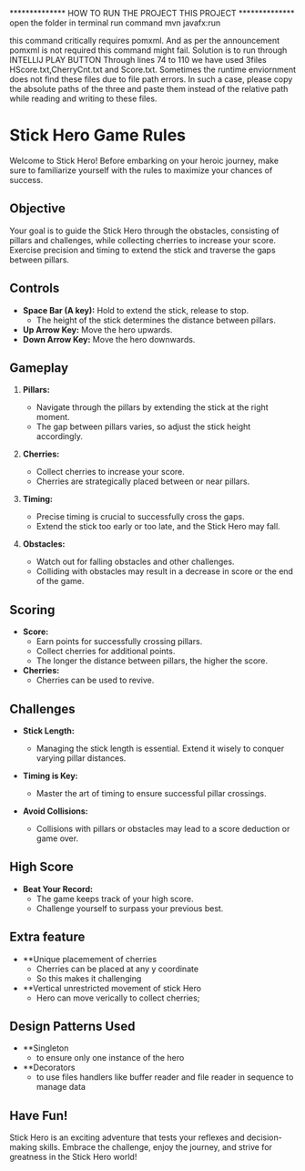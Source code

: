 ************** HOW TO RUN THE PROJECT THIS PROJECT **************
 open the folder in terminal
 run command  mvn javafx:run

this command critically requires pomxml. And as per the announcement pomxml is not required this command might fail.
Solution is to run through INTELLIJ PLAY BUTTON
Through lines 74 to 110 we have used 3files HScore.txt,CherryCnt.txt and Score.txt. Sometimes the runtime enviornment does not find these files
due to file path errors. In such a case, please copy the absolute paths of the three and paste them instead of the relative path while reading and writing to these files.

# Stick Hero Game Rules

Welcome to Stick Hero! Before embarking on your heroic journey, make sure to familiarize yourself with the rules to maximize your chances of success.

## Objective

Your goal is to guide the Stick Hero through the obstacles, consisting of pillars and challenges, while collecting cherries to increase your score. Exercise precision and timing to extend the stick and traverse the gaps between pillars.

## Controls

- **Space Bar (A key):** Hold to extend the stick, release to stop.
    - The height of the stick determines the distance between pillars.
- **Up Arrow Key:** Move the hero upwards.
- **Down Arrow Key:** Move the hero downwards.

## Gameplay

1. **Pillars:**
    - Navigate through the pillars by extending the stick at the right moment.
    - The gap between pillars varies, so adjust the stick height accordingly.

2. **Cherries:**
    - Collect cherries to increase your score.
    - Cherries are strategically placed between or near pillars.

3. **Timing:**
    - Precise timing is crucial to successfully cross the gaps.
    - Extend the stick too early or too late, and the Stick Hero may fall.

4. **Obstacles:**
    - Watch out for falling obstacles and other challenges.
    - Colliding with obstacles may result in a decrease in score or the end of the game.

## Scoring

- **Score:**
    - Earn points for successfully crossing pillars.
    - Collect cherries for additional points.
    - The longer the distance between pillars, the higher the score.
-  **Cherries:**
    - Cherries can be used to revive.
    

## Challenges

- **Stick Length:**
    - Managing the stick length is essential. Extend it wisely to conquer varying pillar distances.

- **Timing is Key:**
    - Master the art of timing to ensure successful pillar crossings.

- **Avoid Collisions:**
    - Collisions with pillars or obstacles may lead to a score deduction or game over.

## High Score

- **Beat Your Record:**
    - The game keeps track of your high score.
    - Challenge yourself to surpass your previous best.

## Extra feature
- **Unique placemement of cherries
    - Cherries can be placed at any y coordinate
    - So this makes it challenging
- **Vertical unrestricted movement of stick Hero
    - Hero can move verically to collect cherries;

## Design Patterns Used
- **Singleton
    - to ensure only one instance of the hero
- **Decorators
    - to use files handlers like buffer reader and file reader in sequence to manage data



## Have Fun!

Stick Hero is an exciting adventure that tests your reflexes and decision-making skills. Embrace the challenge, enjoy the journey, and strive for greatness in the Stick Hero world!
